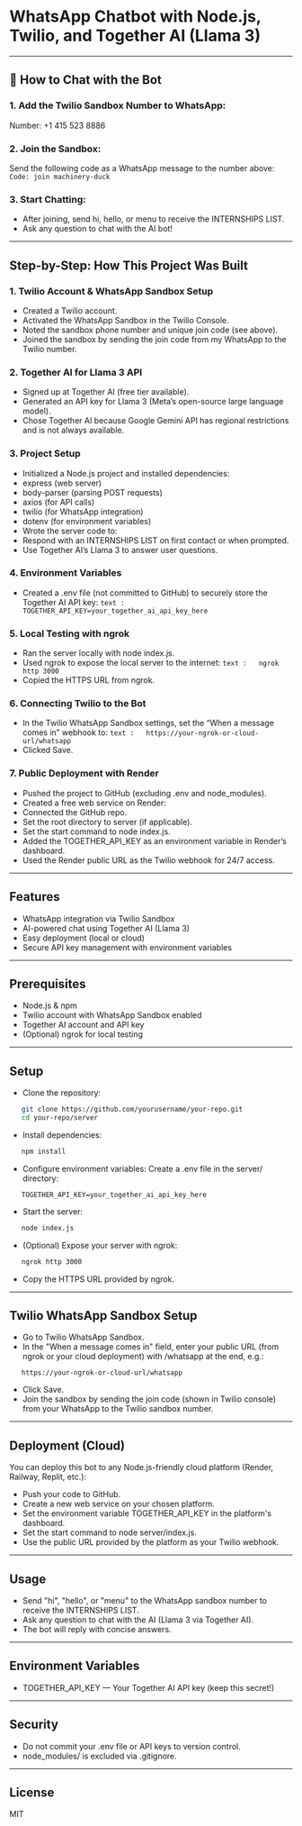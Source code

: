 # WhatsApp Chatbot with Node.js, Twilio, and Together AI (Llama 3)
--- 
## 🚀 How to Chat with the Bot

### 1. Add the Twilio Sandbox Number to WhatsApp:
Number: +1 415 523 8886

### 2. Join the Sandbox:
Send the following code as a WhatsApp message to the number above:
```Code: join machinery-duck```

### 3. Start Chatting:
- After joining, send hi, hello, or menu to receive the INTERNSHIPS LIST.
- Ask any question to chat with the AI bot!
--- 
## Step-by-Step: How This Project Was Built

### 1. Twilio Account & WhatsApp Sandbox Setup
- Created a Twilio account.
- Activated the WhatsApp Sandbox in the Twilio Console.
- Noted the sandbox phone number and unique join code (see above).
- Joined the sandbox by sending the join code from my WhatsApp to the Twilio number.
  
### 2. Together AI for Llama 3 API
- Signed up at Together AI (free tier available).
- Generated an API key for Llama 3 (Meta’s open-source large language model).
- Chose Together AI because Google Gemini API has regional restrictions and is not always available.
  
### 3. Project Setup
- Initialized a Node.js project and installed dependencies:
- express (web server)
- body-parser (parsing POST requests)
- axios (for API calls)
- twilio (for WhatsApp integration)
- dotenv (for environment variables)
- Wrote the server code to:
- Respond with an INTERNSHIPS LIST on first contact or when prompted.
- Use Together AI’s Llama 3 to answer user questions.
  
### 4. Environment Variables
- Created a .env file (not committed to GitHub) to securely store the Together AI API key:
```text :   TOGETHER_API_KEY=your_together_ai_api_key_here ```
  
### 5. Local Testing with ngrok
- Ran the server locally with node index.js.
- Used ngrok to expose the local server to the internet:
```text :   ngrok http 3000 ```
- Copied the HTTPS URL from ngrok.

### 6. Connecting Twilio to the Bot
- In the Twilio WhatsApp Sandbox settings, set the “When a message comes in” webhook to:
```text :   https://your-ngrok-or-cloud-url/whatsapp ```
- Clicked Save.

### 7. Public Deployment with Render
- Pushed the project to GitHub (excluding .env and node_modules).
- Created a free web service on Render:
- Connected the GitHub repo.
- Set the root directory to server (if applicable).
- Set the start command to node index.js.
- Added the TOGETHER_API_KEY as an environment variable in Render’s dashboard.
- Used the Render public URL as the Twilio webhook for 24/7 access.
---
## Features
- WhatsApp integration via Twilio Sandbox
- AI-powered chat using Together AI (Llama 3)
- Easy deployment (local or cloud)
- Secure API key management with environment variables
---
## Prerequisites
- Node.js & npm
- Twilio account with WhatsApp Sandbox enabled
- Together AI account and API key
- (Optional) ngrok for local testing
---
## Setup
- Clone the repository:
```sh :
   git clone https://github.com/yourusername/your-repo.git
   cd your-repo/server
```
- Install dependencies:
```sh :
   npm install
```
- Configure environment variables:
Create a .env file in the server/ directory:
```text :
   TOGETHER_API_KEY=your_together_ai_api_key_here
```
- Start the server:
```sh :
   node index.js
```
- (Optional) Expose your server with ngrok:
```sh :
   ngrok http 3000
```
- Copy the HTTPS URL provided by ngrok.
---
## Twilio WhatsApp Sandbox Setup
- Go to Twilio WhatsApp Sandbox.
- In the "When a message comes in" field, enter your public URL (from ngrok or your cloud deployment) with /whatsapp at the end, e.g.:
```text :
   https://your-ngrok-or-cloud-url/whatsapp
```
- Click Save.
- Join the sandbox by sending the join code (shown in Twilio console) from your WhatsApp to the Twilio sandbox number.
---
## Deployment (Cloud)
You can deploy this bot to any Node.js-friendly cloud platform (Render, Railway, Replit, etc.):
- Push your code to GitHub.
- Create a new web service on your chosen platform.
- Set the environment variable TOGETHER_API_KEY in the platform's dashboard.
- Set the start command to node server/index.js.
- Use the public URL provided by the platform as your Twilio webhook.
---
## Usage
- Send "hi", "hello", or "menu" to the WhatsApp sandbox number to receive the INTERNSHIPS
  LIST.
- Ask any question to chat with the AI (Llama 3 via Together AI).
- The bot will reply with concise answers.
---
## Environment Variables
- TOGETHER_API_KEY — Your Together AI API key (keep this secret!)
--- 
## Security
- Do not commit your .env file or API keys to version control.
- node_modules/ is excluded via .gitignore.
---
## License
MIT 
